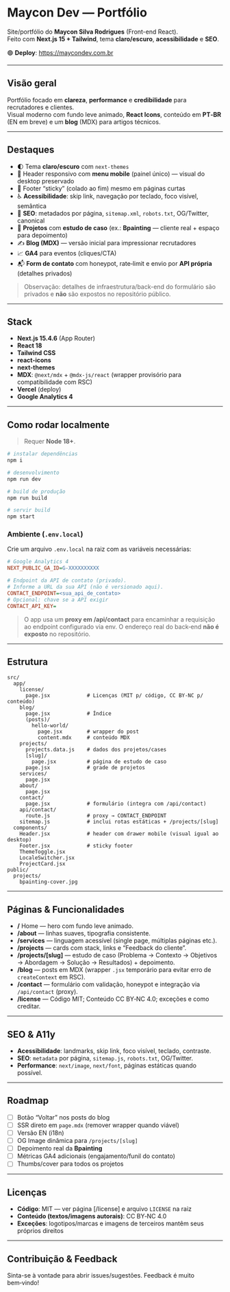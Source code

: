 # Maycon Dev — Portfólio

Site/portfólio do **Maycon Silva Rodrigues** (Front-end React).  
Feito com **Next.js 15 + Tailwind**, tema **claro/escuro**, **acessibilidade** e **SEO**.

🟢 **Deploy**: https://maycondev.com.br

---

## Visão geral
Portfólio focado em **clareza**, **performance** e **credibilidade** para recrutadores e clientes.  
Visual moderno com fundo leve animado, **React Icons**, conteúdo em **PT‑BR** (EN em breve) e um **blog** (MDX) para artigos técnicos.

---

## Destaques
- 🌓 Tema **claro/escuro** com `next-themes`
- 📱 Header responsivo com **menu mobile** (painel único) — visual do desktop preservado
- 📌 Footer “sticky” (colado ao fim) mesmo em páginas curtas
- ♿ **Acessibilidade**: skip link, navegação por teclado, foco visível, semântica
- 🔎 **SEO**: metadados por página, `sitemap.xml`, `robots.txt`, OG/Twitter, canonical
- 🧩 **Projetos** com **estudo de caso** (ex.: **Bpainting** — cliente real + espaço para depoimento)
- ✍️ **Blog (MDX)** — versão inicial para impressionar recrutadores
- 📈 **GA4** para eventos (cliques/CTA)
- 📬 **Form de contato** com honeypot, rate‑limit e envio por **API própria** (detalhes privados)

> Observação: detalhes de infraestrutura/back-end do formulário são privados e **não** são expostos no repositório público.

---

## Stack
- **Next.js 15.4.6** (App Router)
- **React 18**
- **Tailwind CSS**
- **react-icons**
- **next-themes**
- **MDX**: `@next/mdx` + `@mdx-js/react` (wrapper provisório para compatibilidade com RSC)
- **Vercel** (deploy)
- **Google Analytics 4**

---

## Como rodar localmente
> Requer **Node 18+**.

```bash
# instalar dependências
npm i

# desenvolvimento
npm run dev

# build de produção
npm run build

# servir build
npm start
```

### Ambiente (`.env.local`)
Crie um arquivo `.env.local` na raiz com as variáveis necessárias:

```ini
# Google Analytics 4
NEXT_PUBLIC_GA_ID=G-XXXXXXXXXX

# Endpoint da API de contato (privado).
# Informe a URL da sua API (não é versionado aqui).
CONTACT_ENDPOINT=<sua_api_de_contato>
# Opcional: chave se a API exigir
CONTACT_API_KEY=
```

> O app usa um **proxy em /api/contact** para encaminhar a requisição ao endpoint configurado via env. O endereço real do back‑end **não é exposto** no repositório.

---

## Estrutura
```
src/
  app/
    license/
      page.jsx            # Licenças (MIT p/ código, CC BY-NC p/ conteúdo)
    blog/
      page.jsx            # Índice
      (posts)/
        hello-world/
          page.jsx        # wrapper do post
          content.mdx     # conteúdo MDX
    projects/
      projects.data.js    # dados dos projetos/cases
      [slug]/
        page.jsx          # página de estudo de caso
      page.jsx            # grade de projetos
    services/
      page.jsx
    about/
      page.jsx
    contact/
      page.jsx            # formulário (integra com /api/contact)
    api/contact/
      route.js            # proxy → CONTACT_ENDPOINT
    sitemap.js            # inclui rotas estáticas + /projects/[slug]
  components/
    Header.jsx            # header com drawer mobile (visual igual ao desktop)
    Footer.jsx            # sticky footer
    ThemeToggle.jsx
    LocaleSwitcher.jsx
    ProjectCard.jsx
public/
  projects/
    bpainting-cover.jpg
```

---

## Páginas & Funcionalidades
- **/** Home — hero com fundo leve animado.
- **/about** — linhas suaves, tipografia consistente.
- **/services** — linguagem acessível (single page, múltiplas páginas etc.).
- **/projects** — cards com stack, links e “Feedback do cliente”.
- **/projects/[slug]** — estudo de caso (Problema → Contexto → Objetivos → Abordagem → Solução → Resultados) + depoimento.
- **/blog** — posts em MDX (wrapper `.jsx` temporário para evitar erro de `createContext` em RSC).
- **/contact** — formulário com validação, honeypot e integração via `/api/contact` (proxy).
- **/license** — Código MIT; Conteúdo CC BY‑NC 4.0; exceções e como creditar.

---

## SEO & A11y
- **Acessibilidade**: landmarks, skip link, foco visível, teclado, contraste.
- **SEO**: `metadata` por página, `sitemap.js`, `robots.txt`, OG/Twitter.
- **Performance**: `next/image`, `next/font`, páginas estáticas quando possível.

---

## Roadmap
- [ ] Botão “Voltar” nos posts do blog
- [ ] SSR direto em `page.mdx` (remover wrapper quando viável)
- [ ] Versão EN (i18n)
- [ ] OG Image dinâmica para `/projects/[slug]`
- [ ] Depoimento real da **Bpainting**
- [ ] Métricas GA4 adicionais (engajamento/funil do contato)
- [ ] Thumbs/cover para todos os projetos

---

## Licenças
- **Código**: MIT — ver página [/license] e arquivo `LICENSE` na raiz
- **Conteúdo (textos/imagens autorais)**: CC BY‑NC 4.0
- **Exceções**: logotipos/marcas e imagens de terceiros mantêm seus próprios direitos

---

## Contribuição & Feedback
Sinta-se à vontade para abrir issues/sugestões. Feedback é muito bem‑vindo!
